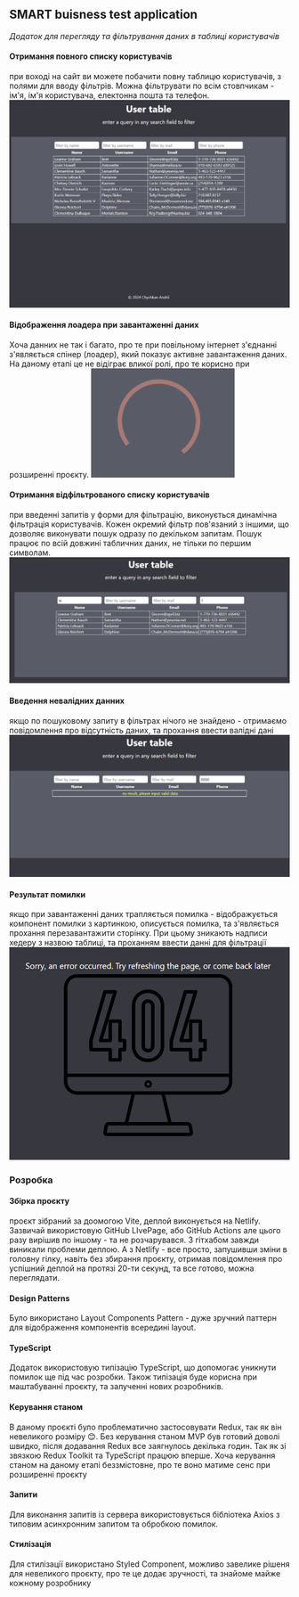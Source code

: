 ## SMART buisness test application

_Додаток для перегляду та фільтрування даних в таблиці користувачів_

#### Отримання повного списку користувачів

при воході на сайт ви можете побачити повну таблицю користувачів, з полями для вводу фільтрів. Можна фільтрувати по всім стовпчикам - ім'я, ім'я користувача, електонна пошта та телефон.
![full page](./public/presentation/full-page.PNG)

#### Відображення лоадера при завантаженні даних

Хоча данних не так і багато, про те при повільному інтернет з'єднанні з'являється спінер (лоадер), який показує активне завантаження даних. На даному етапі це не відіграє вликої ролі, про те корисно при розширенні проєкту.
![loader](./public/presentation/loader.PNG)

#### Отримання відфільтрованого списку користувачів

при введенні запитів у форми для фільтрацію, виконується динамічна фільтрація користувачів. Кожен окремий фільтр пов'язаний з іншими, що дозволяє виконувати пошук одразу по декільком запитам. Пошук працює по всій довжині табличних даних, не тільки по першим символам.
![filtered data](./public/presentation/filtered.PNG)

#### Введення невалідних данних

якщо по пошуковому запиту в фільтрах нічого не знайдено - отримаємо повідомлення про відсутність даних, та прохання ввести валідні дані
![not valid query](./public/presentation/not-valid.PNG)

#### Результат помилки

якщо при завантаженні даних трапляється помилка - відображується компонент помилки з картинкою, описується помилка, та з'являється прохання перезавантажити сторінку. При цьому зникають надписи хедеру з назвою таблиці, та проханням ввести данні для фільтрації
![error](./public/presentation/error.PNG)

### Розробка

#### Збірка проєкту

проєкт зібраний за доомогою Vite, деплой виконується на Netlify. Зазвичай використовую GitHub LIvePage, або GitHub Actions але цього разу вирішив по іншому - та не розчарувався. З гітхабом завжди виникали проблеми деплою. А з Netlify - все просто, запушивши зміни в головну гілку, навіть без збирання проєкту, отримав повідомлення про успішний деплой на протязі 20-ти секунд, та все готово, можна переглядати.

#### Design Patterns

Було використано Layout Components Pattern - дуже зручний паттерн для відображення компонентів всередині layout.

#### TypeScript

Додаток використовую типізацію TypeScript, що допомогає уникнути помилок ще під час розробки. Також типізація буде корисна при маштабуванні проєкту, та залученні нових розробників.

#### Керування станом

В даному проєкті було проблематично застосовувати Redux, так як він невеликого розміру 😊. Без керування станом MVP був готовий доволі швидко, після додавання Redux все заягнулось декілька годин. Так як зі звязкою Redux Toolkit та TypeScript працюю вперше. Хоча керування станом на даному етапі беззмістовне, про те воно матиме сенс при розширенні проєкту

#### Запити

Для виконання запитів із сервера використовується бібліотека Axios з типовим асинхронним запитом та обробкою помилок.

#### Стилізація

Для стилізації використано Styled Component, можливо завелике рішеня для невеликого проєкту, про те це додає зручності, та знайоме майже кожному розробнику